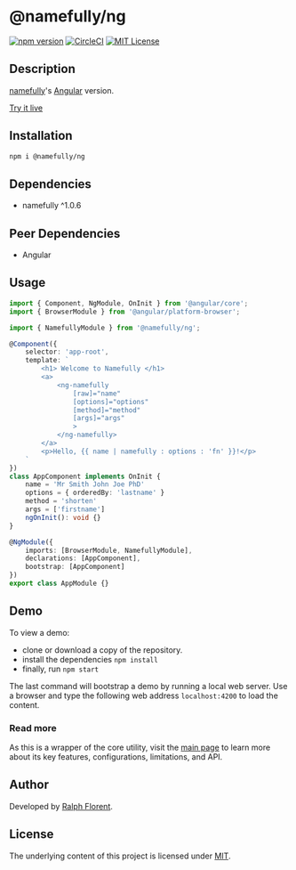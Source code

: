 # @namefully/ng

[![npm version][version-img]][version-url]
[![CircleCI][circleci-img]][circleci-url]
[![MIT License][license-img]][license-url]

## Description

[namefully][namefully-url]'s [Angular](https://angular.io/) version.

[Try it live](https://stackblitz.com/edit/namefully-ng)

## Installation

```bash
npm i @namefully/ng
```

## Dependencies

- namefully ^1.0.6

## Peer Dependencies

- Angular

## Usage

```ts
import { Component, NgModule, OnInit } from '@angular/core';
import { BrowserModule } from '@angular/platform-browser';

import { NamefullyModule } from '@namefully/ng';

@Component({
    selector: 'app-root',
    template: `
        <h1> Welcome to Namefully </h1>
        <a>
            <ng-namefully
                [raw]="name"
                [options]="options"
                [method]="method"
                [args]="args"
                >
            </ng-namefully>
        </a>
        <p>Hello, {{ name | namefully : options : 'fn' }}!</p>
    `
})
class AppComponent implements OnInit {
    name = 'Mr Smith John Joe PhD'
    options = { orderedBy: 'lastname' }
    method = 'shorten'
    args = ['firstname']
    ngOnInit(): void {}
}

@NgModule({
    imports: [BrowserModule, NamefullyModule],
    declarations: [AppComponent],
    bootstrap: [AppComponent]
})
export class AppModule {}
```

## Demo

To view a demo:

- clone or download a copy of the repository.
- install the dependencies `npm install`
- finally, run `npm start`

The last command will bootstrap a demo by running a local web server. Use a
browser and type the following web address `localhost:4200` to load the content.

### Read more

As this is a wrapper of the core utility, visit the [main page][namefully-url]
to learn more about its key features, configurations, limitations, and API.

## Author

Developed by [Ralph Florent](https://github.com/ralflorent).

## License

The underlying content of this project is licensed under [MIT](LICENSE).

[namefully-url]: https://github.com/ralflorent/namefully

[version-img]: https://img.shields.io/npm/v/@namefully/ng
[version-url]: https://www.npmjs.com/package/@namefully/ng
[circleci-img]: https://circleci.com/gh/ralflorent/namefully-ng.svg?style=shield
[circleci-url]: https://circleci.com/gh/ralflorent/namefully-ng
[license-img]: https://img.shields.io/npm/l/@namefully/ng
[license-url]: https://opensource.org/licenses/MIT
